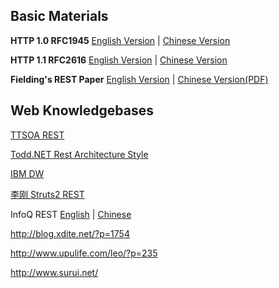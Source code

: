 ## Basic Materials ##

**HTTP 1.0 RFC1945** [English Version](http://www.w3.org/Protocols/rfc1945/rfc1945) | [Chinese Version](http://man.chinaunix.net/develop/rfc/RFC1945.txt)

**HTTP 1.1 RFC2616** [English Version](http://www.w3.org/Protocols/rfc2616/rfc2616) | [Chinese Version](http://www.blogjava.net/sunchaojin/archive/2009/05/31/279164.html)

**Fielding's REST Paper** [English Version](http://www.ics.uci.edu/~fielding/pubs/dissertation/top.htm) | [Chinese Version(PDF)](http://www.redsaga.com/opendoc/REST_cn.pdf)

## Web Knowledgebases ##

[TTSOA REST](http://www.searchsoa.com.cn/articlelist_393.htm)

[Todd.NET Rest Architecture Style](http://www.cnblogs.com/weidagang2046/archive/2009/05.html)

[IBM DW](http://www.ibm.com/developerworks/cn/)

[李刚 Struts2 REST](http://www.ibm.com/developerworks/cn/java/j-lo-struts2rest/)

InfoQ REST [English](http://www.infoq.com/rest) | [Chinese](http://www.infoq.com/cn/rest)

http://blog.xdite.net/?p=1754

http://www.upulife.com/leo/?p=235

http://www.surui.net/